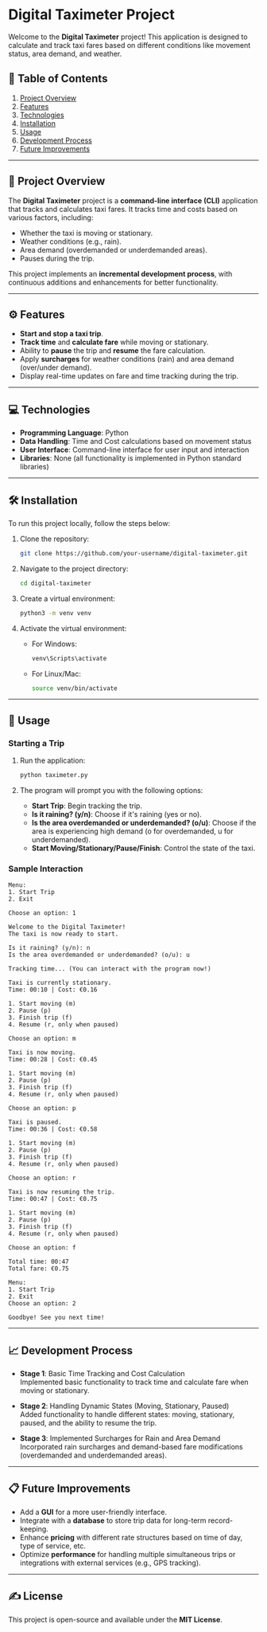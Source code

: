 # Digital Taximeter Project

Welcome to the **Digital Taximeter** project! This application is designed to calculate and track taxi fares based on different conditions like movement status, area demand, and weather.

## 📄 Table of Contents
1. [Project Overview](#project-overview)
2. [Features](#features)
3. [Technologies](#technologies)
4. [Installation](#installation)
5. [Usage](#usage)
6. [Development Process](#development-process)
7. [Future Improvements](#future-improvements)

---

## 📝 Project Overview

The **Digital Taximeter** project is a **command-line interface (CLI)** application that tracks and calculates taxi fares. It tracks time and costs based on various factors, including:
- Whether the taxi is moving or stationary.
- Weather conditions (e.g., rain).
- Area demand (overdemanded or underdemanded areas).
- Pauses during the trip.

This project implements an **incremental development process**, with continuous additions and enhancements for better functionality.

---

## ⚙️ Features

- **Start and stop a taxi trip**.
- **Track time** and **calculate fare** while moving or stationary.
- Ability to **pause** the trip and **resume** the fare calculation.
- Apply **surcharges** for weather conditions (rain) and area demand (over/under demand).
- Display real-time updates on fare and time tracking during the trip.

---

## 💻 Technologies

- **Programming Language**: Python
- **Data Handling**: Time and Cost calculations based on movement status
- **User Interface**: Command-line interface for user input and interaction
- **Libraries**: None (all functionality is implemented in Python standard libraries)

---

## 🛠️ Installation

To run this project locally, follow the steps below:

1. Clone the repository:
    ```bash
    git clone https://github.com/your-username/digital-taximeter.git
    ```

2. Navigate to the project directory:
    ```bash
    cd digital-taximeter
    ```

3. Create a virtual environment:
    ```bash
    python3 -m venv venv
    ```

4. Activate the virtual environment:
    - For Windows:
      ```bash
      venv\Scripts\activate
      ```
    - For Linux/Mac:
      ```bash
      source venv/bin/activate
      ```

---

## 🚀 Usage

### Starting a Trip
1. Run the application:
    ```bash
    python taximeter.py
    ```

2. The program will prompt you with the following options:
    - **Start Trip**: Begin tracking the trip.
    - **Is it raining? (y/n)**: Choose if it's raining (yes or no).
    - **Is the area overdemanded or underdemanded? (o/u)**: Choose if the area is experiencing high demand (o for overdemanded, u for underdemanded).
    - **Start Moving/Stationary/Pause/Finish**: Control the state of the taxi.

### Sample Interaction
```text
Menu:
1. Start Trip
2. Exit

Choose an option: 1

Welcome to the Digital Taximeter!
The taxi is now ready to start.

Is it raining? (y/n): n
Is the area overdemanded or underdemanded? (o/u): u

Tracking time... (You can interact with the program now!)

Taxi is currently stationary.
Time: 00:10 | Cost: €0.16

1. Start moving (m)
2. Pause (p)
3. Finish trip (f)
4. Resume (r, only when paused)

Choose an option: m

Taxi is now moving.
Time: 00:28 | Cost: €0.45

1. Start moving (m)
2. Pause (p)
3. Finish trip (f)
4. Resume (r, only when paused)

Choose an option: p

Taxi is paused.
Time: 00:36 | Cost: €0.58

1. Start moving (m)
2. Pause (p)
3. Finish trip (f)
4. Resume (r, only when paused)

Choose an option: r

Taxi is now resuming the trip.
Time: 00:47 | Cost: €0.75

1. Start moving (m)
2. Pause (p)
3. Finish trip (f)
4. Resume (r, only when paused)

Choose an option: f

Total time: 00:47
Total fare: €0.75

Menu:
1. Start Trip
2. Exit
Choose an option: 2

Goodbye! See you next time!
```

---

## 📈 Development Process

- **Stage 1**: Basic Time Tracking and Cost Calculation  
  Implemented basic functionality to track time and calculate fare when moving or stationary.

- **Stage 2**: Handling Dynamic States (Moving, Stationary, Paused)  
  Added functionality to handle different states: moving, stationary, paused, and the ability to resume the trip.

- **Stage 3**: Implemented Surcharges for Rain and Area Demand  
  Incorporated rain surcharges and demand-based fare modifications (overdemanded and underdemanded areas).

---

## 📋 Future Improvements

- Add a **GUI** for a more user-friendly interface.
- Integrate with a **database** to store trip data for long-term record-keeping.
- Enhance **pricing** with different rate structures based on time of day, type of service, etc.
- Optimize **performance** for handling multiple simultaneous trips or integrations with external services (e.g., GPS tracking).

---

## ✍️ License

This project is open-source and available under the **MIT License**.
